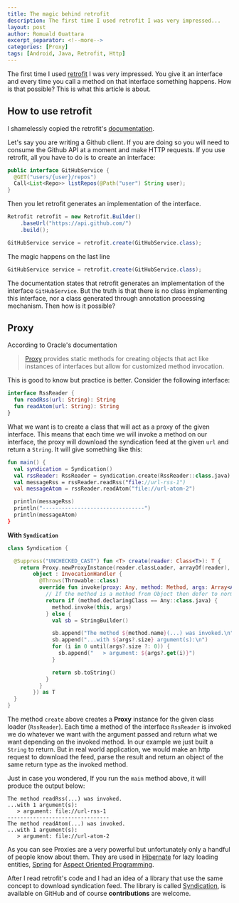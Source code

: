 ```yaml
---
title: The magic behind retrofit
description: The first time I used retrofit I was very impressed...
layout: post
author: Romuald Ouattara
excerpt_separator: <!--more-->
categories: [Proxy]
tags: [Android, Java, Retrofit, Http]
---
```


The first time I used [retrofit](https://github.com/square/retrofit) I was very impressed.
You give it an interface and every time you call a method on that interface something happens. How is that possible?
This is what this article is about.

<!--more-->

## How to use retrofit

I shamelessly copied the retrofit's [documentation](http://square.github.io/retrofit/).

Let's say you are writing a Github client. If you are doing so you will need to consume the Github API
at a moment and make HTTP requests. If you use retrofit, all you have to do is to create an interface:

```java
public interface GitHubService {
  @GET("users/{user}/repos")
  Call<List<Repo>> listRepos(@Path("user") String user);
}
```

Then you let retrofit generates an implementation of the interface.

```java
Retrofit retrofit = new Retrofit.Builder()
    .baseUrl("https://api.github.com/")
    .build();

GitHubService service = retrofit.create(GitHubService.class);
```

The magic happens on the last line

```java
GitHubService service = retrofit.create(GitHubService.class);
```

The documentation states that retrofit generates an implementation of the interface `GitHubService`.
But the truth is that there is no class implementing this interface, nor a class generated through
annotation processing mechanism. Then how is it possible?

## Proxy

According to Oracle's documentation 

> [Proxy](https://docs.oracle.com/javase/10/docs/api/java/lang/reflect/Proxy.html) 
> provides static methods for creating objects that act like instances of interfaces but allow for customized method invocation.

This is good to know but practice is better. Consider the following interface:

```kotlin
interface RssReader {
  fun readRss(url: String): String
  fun readAtom(url: String): String
}
```

What we want is to create a class that will act as a proxy of the given interface.
This means that each time we will invoke a method on our interface, the proxy will download the syndication feed
at the given `url` and return a `String`. It will give something like this:

```kotlin
fun main() {
  val syndication = Syndication()
  val rssReader: RssReader = syndication.create(RssReader::class.java)
  val messageRss = rssReader.readRss("file://url-rss-1")
  val messageAtom = rssReader.readAtom("file://url-atom-2")

  println(messageRss)
  println("--------------------------------")
  println(messageAtom)
}
```

**With `Syndication`**

```kotlin
class Syndication {

  @Suppress("UNCHECKED_CAST") fun <T> create(reader: Class<T>): T {
    return Proxy.newProxyInstance(reader.classLoader, arrayOf(reader),
        object : InvocationHandler {
          @Throws(Throwable::class)
          override fun invoke(proxy: Any, method: Method, args: Array<Any>?): Any {
            // If the method is a method from Object then defer to normal invocation.
            return if (method.declaringClass == Any::class.java) {
              method.invoke(this, args)
            } else {
              val sb = StringBuilder()

              sb.append("The method ${method.name}(...) was invoked.\n")
              sb.append("...with ${args?.size} argument(s):\n")
              for (i in 0 until(args?.size ?: 0)) {
                sb.append("   > argument: ${args?.get(i)}")
              }

              return sb.toString()
            }
          }
        }) as T
  }
}
```

The method `create` above creates a **Proxy** instance for the given class loader (`RssReader`).
Each time a method of the interface `RssReader` is invoked we do whatever we want with the argument 
passed and return what we want depending on the invoked method. In our example we just built a `String` 
to return. But in real world application, we would make an http request to download the feed, parse 
the result and return an object of the same return type as the invoked method.

Just in case you wondered, If you run the `main` method above, it will produce the output below:

```
The method readRss(...) was invoked.
...with 1 argument(s):
   > argument: file://url-rss-1
--------------------------------
The method readAtom(...) was invoked.
...with 1 argument(s):
   > argument: file://url-atom-2
```

As you can see Proxies are a very powerful but unfortunately only a handful of people know about them.
They are used in [Hibernate](http://hibernate.org/) for lazy loading entities, [Spring](https://spring.io/)
for [Aspect Oriented Programming](https://en.wikipedia.org/wiki/Aspect-oriented_programming).

After I read retrofit's code and I had an idea of a library that use the same concept
to download syndication feed. The library is called 
[Syndication](https://github.com/ouattararomuald/syndication), is available on GitHub and of course
**contributions** are welcome.
